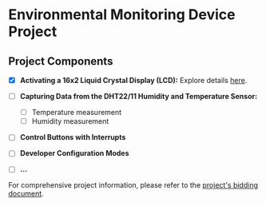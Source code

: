# Environmental Monitoring Device Project

## Project Components

- [x] **Activating a 16x2 Liquid Crystal Display (LCD):** Explore details [here](./src/liquid_crystal_display.ino).

- [ ] **Capturing Data from the DHT22/11 Humidity and Temperature Sensor:**
  - [ ] Temperature measurement
  - [ ] Humidity measurement

- [ ] **Control Buttons with Interrupts**

- [ ] **Developer Configuration Modes**

- [ ] **...**

For comprehensive project information, please refer to the [project's bidding document](./doc/bidding_document.pdf).